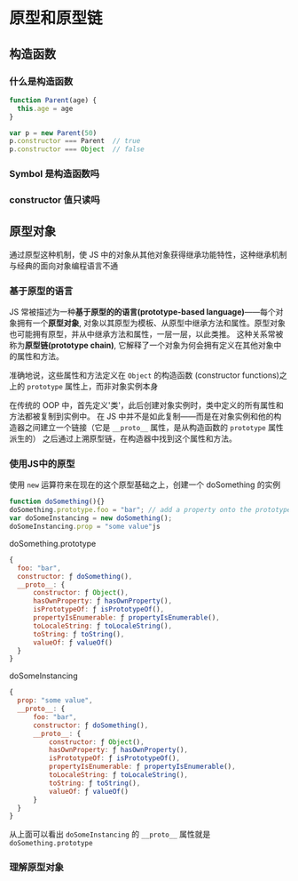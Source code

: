 # 原型和原型链


## 构造函数

### 什么是构造函数

```js
function Parent(age) {
  this.age = age
}

var p = new Parent(50)
p.constructor === Parent  // true
p.constructor === Object  // false
```



### Symbol 是构造函数吗

### constructor 值只读吗


## 原型对象

通过原型这种机制，使 JS 中的对象从其他对象获得继承功能特性，这种继承机制与经典的面向对象编程语言不通

### 基于原型的语言

JS 常被描述为一种**基于原型的的语言(prototype-based language)**——每个对象拥有一个**原型对象**,
对象以其原型为模板、从原型中继承方法和属性。原型对象也可能拥有原型，并从中继承方法和属性，一层一层，以此类推。
这种关系常被称为**原型链(prototype chain)**, 它解释了一个对象为何会拥有定义在其他对象中的属性和方法。

准确地说，这些属性和方法定义在 `Object` 的构造函数 (constructor functions)之上的 `prototype` 属性上，而非对象实例本身

在传统的 OOP 中，首先定义'类'，此后创建对象实例时，类中定义的所有属性和方法都被复制到实例中。
在 JS 中并不是如此复制——而是在对象实例和他的构造器之间建立一个链接（它是 `__proto__` 属性，是从构造函数的 `prototype` 属性派生的）
之后通过上溯原型链，在构造器中找到这个属性和方法。

### 使用JS中的原型

使用 `new` 运算符来在现在的这个原型基础之上，创建一个 doSomething 的实例

```js
function doSomething(){}
doSomething.prototype.foo = "bar"; // add a property onto the prototype
var doSomeInstancing = new doSomething();
doSomeInstancing.prop = "some value"js
```

doSomething.prototype

```js
{
  foo: "bar",
  constructor: ƒ doSomething(),
  __proto__: {
      constructor: ƒ Object(),
      hasOwnProperty: ƒ hasOwnProperty(),
      isPrototypeOf: ƒ isPrototypeOf(),
      propertyIsEnumerable: ƒ propertyIsEnumerable(),
      toLocaleString: ƒ toLocaleString(),
      toString: ƒ toString(),
      valueOf: ƒ valueOf()
  }
}
```

doSomeInstancing

```js
{
  prop: "some value",
  __proto__: {
      foo: "bar",
      constructor: ƒ doSomething(),
      __proto__: {
          constructor: ƒ Object(),
          hasOwnProperty: ƒ hasOwnProperty(),
          isPrototypeOf: ƒ isPrototypeOf(),
          propertyIsEnumerable: ƒ propertyIsEnumerable(),
          toLocaleString: ƒ toLocaleString(),
          toString: ƒ toString(),
          valueOf: ƒ valueOf()
      }
  }
}
```

从上面可以看出 `doSomeInstancing` 的 `__proto__` 属性就是 `doSomething.prototype`


### 理解原型对象






<!-- [原型与原型链详解](https://github.com/ljianshu/Blog/issues/18)
(https://github.com/yygmind/blog/issues/32)
(https://developer.mozilla.org/zh-CN/docs/Learn/JavaScript/Objects/Object_prototypes) -->
